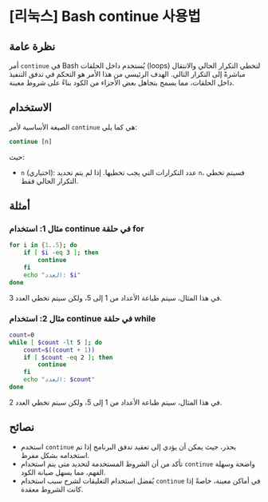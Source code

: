 # [리눅스] Bash continue 사용법

## نظرة عامة
أمر `continue` في Bash يُستخدم داخل الحلقات (loops) لتخطي التكرار الحالي والانتقال مباشرةً إلى التكرار التالي. الهدف الرئيسي من هذا الأمر هو التحكم في تدفق التنفيذ داخل الحلقات، مما يسمح بتجاهل بعض الأجزاء من الكود بناءً على شروط معينة.

## الاستخدام
الصيغة الأساسية لأمر `continue` هي كما يلي:

```bash
continue [n]
```

حيث:
- `n` (اختياري): عدد التكرارات التي يجب تخطيها. إذا لم يتم تحديد `n`، فسيتم تخطي التكرار الحالي فقط.

## أمثلة
### مثال 1: استخدام continue في حلقة for
```bash
for i in {1..5}; do
    if [ $i -eq 3 ]; then
        continue
    fi
    echo "العدد: $i"
done
```
في هذا المثال، سيتم طباعة الأعداد من 1 إلى 5، ولكن سيتم تخطي العدد 3.

### مثال 2: استخدام continue في حلقة while
```bash
count=0
while [ $count -lt 5 ]; do
    count=$((count + 1))
    if [ $count -eq 2 ]; then
        continue
    fi
    echo "العدد: $count"
done
```
في هذا المثال، سيتم طباعة الأعداد من 1 إلى 5، ولكن سيتم تخطي العدد 2.

## نصائح
- استخدم `continue` بحذر، حيث يمكن أن يؤدي إلى تعقيد تدفق البرنامج إذا تم استخدامه بشكل مفرط.
- تأكد من أن الشروط المستخدمة لتحديد متى يتم استخدام `continue` واضحة وسهلة الفهم، مما يسهل صيانة الكود.
- يُفضل استخدام التعليقات لشرح سبب استخدام `continue` في أماكن معينة، خاصةً إذا كانت الشروط معقدة.